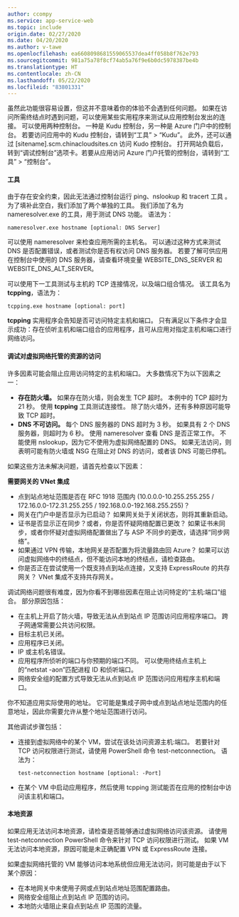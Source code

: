 ```yaml
---
author: ccompy
ms.service: app-service-web
ms.topic: include
origin.date: 02/27/2020
ms.date: 04/20/2020
ms.author: v-tawe
ms.openlocfilehash: ea6608098681559065537dea4ff058b8f762e793
ms.sourcegitcommit: 981a75a78f8cf74ab5a76f9e6b0dc5978387be4b
ms.translationtype: HT
ms.contentlocale: zh-CN
ms.lasthandoff: 05/22/2020
ms.locfileid: "83801331"
---
```

虽然此功能很容易设置，但这并不意味着你的体验不会遇到任何问题。 如果在访问所需终结点时遇到问题，可以使用某些实用程序来测试从应用控制台发出的连接。 可以使用两种控制台。 一种是 Kudu 控制台，另一种是 Azure 门户中的控制台。 若要访问应用中的 Kudu 控制台，请转到“工具” > “Kudu”。 此外，还可以通过 [sitename].scm.chinacloudsites.cn 访问 Kudo 控制台。 打开网站负载后，转到“调试控制台”选项卡。若要从应用访问 Azure 门户托管的控制台，请转到“工具” > “控制台”。

#### <a name="tools"></a>工具
由于存在安全约束，因此无法通过控制台运行 ping、nslookup 和 tracert 工具  。 为了填补此空白，我们添加了两个单独的工具。 我们添加了名为 nameresolver.exe 的工具，用于测试 DNS 功能。 语法为：

    nameresolver.exe hostname [optional: DNS Server]

可以使用 nameresolver 来检查应用所需的主机名。 可以通过这种方式来测试 DNS 是否配置错误，或者测试你是否有权访问 DNS 服务器。 若要了解可供应用在控制台中使用的 DNS 服务器，请查看环境变量 WEBSITE_DNS_SERVER 和 WEBSITE_DNS_ALT_SERVER。

可以使用下一工具测试与主机的 TCP 连接情况，以及端口组合情况。 该工具名为 **tcpping**，语法为：

    tcpping.exe hostname [optional: port]

**tcpping** 实用程序会告知是否可访问特定主机和端口。 只有满足以下条件才会显示成功：存在侦听主机和端口组合的应用程序，且可从应用对指定主机和端口进行网络访问。

#### <a name="debug-access-to-virtual-network-hosted-resources"></a>调试对虚拟网络托管的资源的访问
许多因素可能会阻止应用访问特定的主机和端口。 大多数情况下为以下因素之一：

* **存在防火墙。** 如果存在防火墙，则会发生 TCP 超时。 本例中的 TCP 超时为 21 秒。 使用 **tcpping** 工具测试连接性。 除了防火墙外，还有多种原因可能导致 TCP 超时。
* **DNS 不可访问。** 每个 DNS 服务器的 DNS 超时为 3 秒。 如果具有 2 个 DNS 服务器，则超时为 6 秒。 使用 nameresolver 查看 DNS 是否正常工作。 不能使用 nslookup，因为它不使用为虚拟网络配置的 DNS。 如果无法访问，则表明可能有防火墙或 NSG 在阻止对 DNS 的访问，或者该 DNS 可能已停机。

如果这些方法未解决问题，请首先检查以下因素：

<!-- **regional VNet Integration** -->

**需要网关的 VNet 集成**
* 点到站点地址范围是否在 RFC 1918 范围内 (10.0.0.0-10.255.255.255 / 172.16.0.0-172.31.255.255 / 192.168.0.0-192.168.255.255)？
* 网关在门户中是否显示为已启动？ 如果网关处于关闭状态，则将其重新启动。
* 证书是否显示正在同步？或者，你是否怀疑网络配置已更改？  如果证书未同步，或者你怀疑对虚拟网络配置做出了与 ASP 不同步的更改，请选择“同步网络”。
* 如果通过 VPN 传输，本地网关是否配置为将流量路由回 Azure？ 如果可以访问虚拟网络中的终结点，但不能访问本地的终结点，请检查路由。
* 你是否正在尝试使用一个既支持点到站点连接，又支持 ExpressRoute 的共存网关？ VNet 集成不支持共存网关。

调试网络问题很有难度，因为你看不到哪些因素在阻止访问特定的“主机:端口”组合。 部分原因包括：

* 在主机上开启了防火墙，导致无法从点到站点 IP 范围访问应用程序端口。 跨子网通常需要公共访问权限。
* 目标主机已关闭。
* 应用程序已关闭。
* IP 或主机名错误。
* 应用程序所侦听的端口与你预期的端口不同。 可以使用终结点主机上的“netstat -aon”匹配进程 ID 和侦听端口。
* 网络安全组的配置方式导致无法从点到站点 IP 范围访问应用程序主机和端口。

你不知道应用实际使用的地址。 它可能是集成子网中或点到站点地址范围内的任意地址，因此你需要允许从整个地址范围进行访问。

其他调试步骤包括：

* 连接到虚拟网络中的某个 VM，尝试在该处访问资源主机:端口。 若要针对 TCP 访问权限进行测试，请使用 PowerShell 命令 test-netconnection。 语法为：

      test-netconnection hostname [optional: -Port]

* 在某个 VM 中启动应用程序，然后使用 tcpping 测试能否在应用的控制台中访问该主机和端口。

#### <a name="on-premises-resources"></a>本地资源 ####

如果应用无法访问本地资源，请检查是否能够通过虚拟网络访问该资源。 请使用 test-netconnection PowerShell 命令来针对 TCP 访问权限进行测试。 如果 VM 无法访问本地资源，原因可能是未正确配置 VPN 或 ExpressRoute 连接。

如果虚拟网络托管的 VM 能够访问本地系统但应用无法访问，则可能是由于以下某个原因：

* 在本地网关中未使用子网或点到站点地址范围配置路由。
* 网络安全组阻止点到站点 IP 范围的访问。
* 本地防火墙阻止来自点到站点 IP 范围的流量。

<!-- // regional VNet Itegration -->
